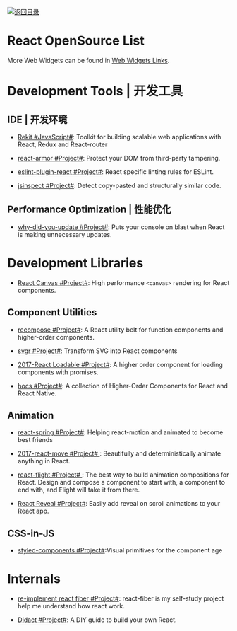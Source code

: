 [![返回目录](https://user-images.githubusercontent.com/5803001/38079637-ff0abcf0-3371-11e8-9b76-ad651620afc7.jpg)](https://github.com/wx-chevalier/Awesome-Lists)

# React OpenSource List

More Web Widgets can be found in [Web Widgets Links](https://github.com/wx-chevalier/Awesome-Lists/blob/master/Web/Widgets/Web-Widgets-List.md).

# Development Tools | 开发工具

## IDE | 开发环境

- [Rekit #JavaScript#](https://github.com/supnate/rekit): Toolkit for building scalable web applications with React, Redux and React-router

- [react-armor #Project#](https://github.com/elierotenberg/react-armor): Protect your DOM from third-party tampering.

- [eslint-plugin-react #Project#](https://parg.co/b11): React specific linting rules for ESLint.

- [jsinspect #Project#](https://github.com/danielstjules/jsinspect): Detect copy-pasted and structurally similar code.

## Performance Optimization | 性能优化

- [why-did-you-update #Project#](https://github.com/garbles/why-did-you-update): Puts your console on blast when React is making unnecessary updates.

# Development Libraries

- [React Canvas #Project#](https://github.com/Flipboard/react-canvas): High performance `<canvas>` rendering for React components.

## Component Utilities

- [recompose #Project#](https://github.com/acdlite/recompose/blob/master/docs/API.md#withstate): A React utility belt for function components and higher-order components.

- [svgr #Project#](https://github.com/smooth-code/svgr): Transform SVG into React components

- [2017-React Loadable #Project#](https://github.com/thejameskyle/react-loadable): A higher order component for loading components with promises.

- [hocs #Project#](https://github.com/deepsweet/hocs): A collection of Higher-Order Components for React and React Native.

## Animation

- [react-spring #Project#](https://github.com/drcmda/react-spring): Helping react-motion and animated to become best friends

- [2017-react-move #Project# ](https://github.com/tannerlinsley/react-move): Beautifully and deterministically animate anything in React.

- [react-flight #Project# ](https://github.com/jondot/react-flight): The best way to build animation compositions for React. Design and compose a component to start with, a component to end with, and Flight will take it from there.

- [React Reveal #Project#](https://github.com/rnosov/react-reveal): Easily add reveal on scroll animations to your React app.

## CSS-in-JS

- [styled-components #Project#](https://github.com/styled-components/styled-components):Visual primitives for the component age

# Internals

- [re-implement react fiber #Project#](https://github.com/tranbathanhtung/react-fiber-implement): react-fiber is my self-study project help me understand how react work.

- [Didact #Project#](https://github.com/pomber/didact): A DIY guide to build your own React.
